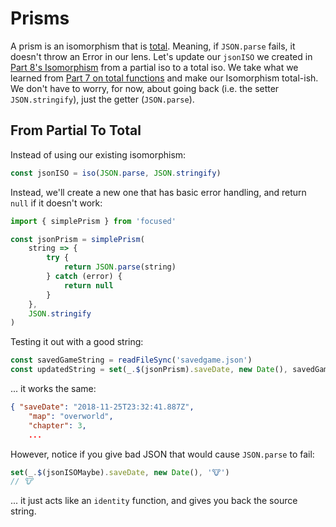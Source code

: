 # Prisms

A prism is an isomorphism that is [total](../part7/total_functions.md). Meaning, if `JSON.parse` fails, it doesn't throw an Error in our lens. Let's update our `jsonISO` we created in [Part 8's Isomorphism](isomorphisms.md) from a partial iso to a total iso. We take what we learned from [Part 7 on total functions](../part7/README.md) and make our Isomorphism total-ish. We don't have to worry, for now, about going back (i.e. the setter `JSON.stringify`), just the getter (`JSON.parse`).

## From Partial To Total

Instead of using our existing isomorphism:

```javascript
const jsonISO = iso(JSON.parse, JSON.stringify)
```

Instead, we'll create a new one that has basic error handling, and return `null` if it doesn't work:

```javascript
import { simplePrism } from 'focused'

const jsonPrism = simplePrism(
    string => {
        try {
            return JSON.parse(string)
        } catch (error) {
            return null
        }
    }, 
    JSON.stringify
)
```

Testing it out with a good string:

```javascript
const savedGameString = readFileSync('savedgame.json')
const updatedString = set(_.$(jsonPrism).saveDate, new Date(), savedGameString)
```

... it works the same:

```json
{ "saveDate": "2018-11-25T23:32:41.887Z",
    "map": "overworld",
    "chapter": 3,
    ...
```

However, notice if you give bad JSON that would cause `JSON.parse` to fail:

```javascript
set(_.$(jsonISOMaybe).saveDate, new Date(), '🐮')
// 🐮
```

... it just acts like an `identity` function, and gives you back the source string.
